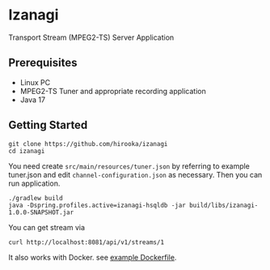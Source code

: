 # Izanagi

Transport Stream (MPEG2-TS) Server Application

## Prerequisites

- Linux PC
- MPEG2-TS Tuner and appropriate recording application
- Java 17

## Getting Started

```
git clone https://github.com/hirooka/izanagi
cd izanagi
```
You need create `src/main/resources/tuner.json` by referring to example tuner.json and edit `channel-configuration.json` as necessary. Then you can run application.
```
./gradlew build
java -Dspring.profiles.active=izanagi-hsqldb -jar build/libs/izanagi-1.0.0-SNAPSHOT.jar
```

You can get stream via 

```
curl http://localhost:8081/api/v1/streams/1
```

It also works with Docker. see [example Dockerfile](Dockerfile.example).
